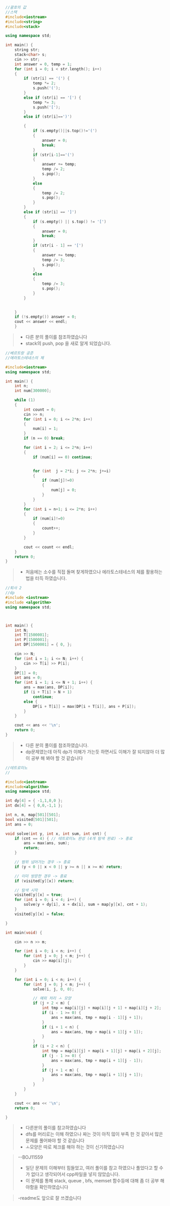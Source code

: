 ﻿```c++
//괄호의 값
//스택 
#include<iostream>
#include<string>
#include<stack>

using namespace std;

int main() {
	string str;
	stack<char> s;
	cin >> str;
	int answer = 0, temp = 1;
	for (int i = 0; i < str.length(); i++)
	{
		if (str[i] == '(') {
			temp *= 2;
			s.push('(');
		}
		else if (str[i] == '[') {
			temp *= 3;
			s.push('[');
		}
		else if (str[i]==')')

		{
			if (s.empty()||s.top()!='(')
			{
				answer = 0;
				break;
			}
			if (str[i-1]=='(')
			{
				answer += temp;
				temp /= 2;
				s.pop();
			}
			else
			{
				temp /= 2;
				s.pop();
			}
		}
		else if (str[i] == ']')
		{
			if (s.empty() || s.top() != '[')
			{
				answer = 0;
				break;
			}
			if (str[i - 1] == '[')
			{
				answer += temp;
				temp /= 3;
				s.pop();
			}
			else
			{
				temp /= 3;
				s.pop();
			}
		}
		

	}
	if (!s.empty()) answer = 0;
	cout << answer << endl;
	}
```
>-  다른 분의 풀이를 참조하였습니다 
>-  stack의 push, pop 을 새로 알게 되었습니다.

```c++
//베르트랑 공준
//에라토스테네스의 체

#include<iostream>
using namespace std;

int main() {
	int n;
	int num[300000];

	while (1)
	{
		int count = 0;
		cin >> n;
		for (int i = 0; i <= 2*n; i++)
		{
			num[i] = 1;
		}
		if (n == 0) break;

		for (int i = 2; i <= 2*n; i++)
		{
			if (num[i] == 0) continue;


			for (int  j = 2*i; j <= 2*n; j+=i)
			{
				if (num[j]!=0)
				{
					num[j] = 0;
				}
			}
		}
		for (int i = n+1; i <= 2*n; i++)
		{
			if (num[i]!=0)
			{
				count++;
			}
		}

		cout << count << endl;
	}
	return 0;
}
```
>- 처음에는 소수를 직접 돌며 찾게하였으나 에라토스테네스의 체를 활용하는 법을 터득 하였습니다.

```c++
//퇴사 2
//dp
#include <iostream>
#include <algorithm>
using namespace std;



int main() {
	int N;
	int T[1500001];
	int P[1500001];
	int DP[1500001] = { 0, };

	cin >> N;
	for (int i = 1; i <= N; i++) {
		cin >> T[i] >> P[i];
	}
	DP[1] = 0;
	int ans = 0;
	for (int i = 1; i <= N + 1; i++) {
		ans = max(ans, DP[i]);
		if (i + T[i] > N + 1)
			continue;
		else {
			DP[i + T[i]] = max(DP[i + T[i]], ans + P[i]);
		}
	}

	cout << ans << '\n';
	return 0;
}
```
>- 다른 분의 풀이를 참조하였습니다.
>- dp문제였는데 아직 dp가 이해가 가는듯 하면서도 이해가 잘 되지않아 더 많이 공부 해 봐야 할 것 같습니다

```c++
//테트로미노
//

#include<iostream>
#include<algorithm>
using namespace std;

int dy[4] = { -1,1,0,0 };
int dx[4] = { 0,0,-1,1 };

int n, m, map[501][501];
bool visited[501][501];
int ans = 0;

void solve(int y, int x, int sum, int cnt) {
	if (cnt == 4) { // 테트로미노 완성 (4개 탐색 완료) -> 종료
		ans = max(ans, sum);
		return;
	}

	// 범위 넘어가는 경우 -> 종료
	if (y < 0 || x < 0 || y >= n || x >= m) return;

	// 이미 방문한 경우 -> 종료
	if (visited[y][x]) return;

	// 탐색 시작
	visited[y][x] = true;
	for (int i = 0; i < 4; i++) {
		solve(y + dy[i], x + dx[i], sum + map[y][x], cnt + 1);
	}
	visited[y][x] = false;

}

int main(void) {

	cin >> n >> m;

	for (int i = 0; i < n; i++) {
		for (int j = 0; j < m; j++) {
			cin >> map[i][j];
		}
	}

	for (int i = 0; i < n; i++) {
		for (int j = 0; j < m; j++) {
			solve(i, j, 0, 0);

			// 예외 처리 ㅗ 모양
			if (j + 2 < m) {
				int tmp = map[i][j] + map[i][j + 1] + map[i][j + 2];
				if (i - 1 >= 0) {
					ans = max(ans, tmp + map[i - 1][j + 1]);
				}
				if (i + 1 < n) {
					ans = max(ans, tmp + map[i + 1][j + 1]);
				}
			}
			if (i + 2 < n) {
				int tmp = map[i][j] + map[i + 1][j] + map[i + 2][j];
				if (j - 1 >= 0) {
					ans = max(ans, tmp + map[i + 1][j - 1]);
				}
				if (j + 1 < m) {
					ans = max(ans, tmp + map[i + 1][j + 1]);
				}
			}
		}
	}

	cout << ans << '\n';
	return 0;

}
```
>- 다른분의 풀이를 참고하였습니다
>- dfs를 머리로는 이해 하였으나 짜는 것이 아직 많이 부족 한 것 같아서 많은 문제를 풀어봐야 할 것 같습니다
>- ㅗ모양은 따로 체크를 해야 하는 것이 신기하였습니다

>--BOJ11559
>-  일단 문제의 이해부터 힘들었고, 여러 풀이를 참고 하였으나 풀었다고 할 수가 없다고 생각되어서 cpp파일을 넣지 않았습니다.
>-  이 문제를 통해 stack, queue , bfs, memset 함수등에 대해 좀 더 공부 해야함을 확인하였습니다


>-readme도 앞으로 잘 쓰겠습니다
